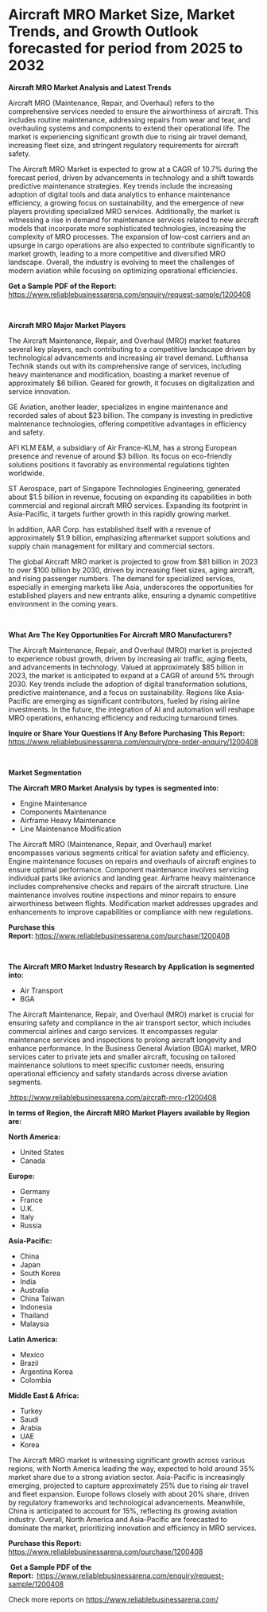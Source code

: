 <p><h1>Aircraft MRO Market Size, Market Trends, and Growth Outlook forecasted for period from 2025 to 2032</h1></p><p><strong>Aircraft MRO Market Analysis and Latest Trends</strong></p>
<p><p>Aircraft MRO (Maintenance, Repair, and Overhaul) refers to the comprehensive services needed to ensure the airworthiness of aircraft. This includes routine maintenance, addressing repairs from wear and tear, and overhauling systems and components to extend their operational life. The market is experiencing significant growth due to rising air travel demand, increasing fleet size, and stringent regulatory requirements for aircraft safety.</p><p>The Aircraft MRO Market is expected to grow at a CAGR of 10.7% during the forecast period, driven by advancements in technology and a shift towards predictive maintenance strategies. Key trends include the increasing adoption of digital tools and data analytics to enhance maintenance efficiency, a growing focus on sustainability, and the emergence of new players providing specialized MRO services. Additionally, the market is witnessing a rise in demand for maintenance services related to new aircraft models that incorporate more sophisticated technologies, increasing the complexity of MRO processes. The expansion of low-cost carriers and an upsurge in cargo operations are also expected to contribute significantly to market growth, leading to a more competitive and diversified MRO landscape. Overall, the industry is evolving to meet the challenges of modern aviation while focusing on optimizing operational efficiencies.</p></p>
<p><strong>Get a Sample PDF of the Report:&nbsp;</strong> <a href="https://www.reliablebusinessarena.com/enquiry/request-sample/1200408?utm_campaign=3166&utm_medium=2&utm_source=Github&utm_content=ia&utm_term=09032025&utm_id=aircraft-mro">https://www.reliablebusinessarena.com/enquiry/request-sample/1200408</a></p>
<p>&nbsp;</p>
<p><strong>Aircraft MRO Major Market Players</strong></p>
<p><p>The Aircraft Maintenance, Repair, and Overhaul (MRO) market features several key players, each contributing to a competitive landscape driven by technological advancements and increasing air travel demand. Lufthansa Technik stands out with its comprehensive range of services, including heavy maintenance and modification, boasting a market revenue of approximately $6 billion. Geared for growth, it focuses on digitalization and service innovation.</p><p>GE Aviation, another leader, specializes in engine maintenance and recorded sales of about $23 billion. The company is investing in predictive maintenance technologies, offering competitive advantages in efficiency and safety.</p><p>AFI KLM E&M, a subsidiary of Air France-KLM, has a strong European presence and revenue of around $3 billion. Its focus on eco-friendly solutions positions it favorably as environmental regulations tighten worldwide.</p><p>ST Aerospace, part of Singapore Technologies Engineering, generated about $1.5 billion in revenue, focusing on expanding its capabilities in both commercial and regional aircraft MRO services. Expanding its footprint in Asia-Pacific, it targets further growth in this rapidly growing market.</p><p>In addition, AAR Corp. has established itself with a revenue of approximately $1.9 billion, emphasizing aftermarket support solutions and supply chain management for military and commercial sectors.</p><p>The global Aircraft MRO market is projected to grow from $81 billion in 2023 to over $100 billion by 2030, driven by increasing fleet sizes, aging aircraft, and rising passenger numbers. The demand for specialized services, especially in emerging markets like Asia, underscores the opportunities for established players and new entrants alike, ensuring a dynamic competitive environment in the coming years.</p></p>
<p>&nbsp;</p>
<p><strong>What Are The Key Opportunities For Aircraft MRO Manufacturers?</strong></p>
<p><p>The Aircraft Maintenance, Repair, and Overhaul (MRO) market is projected to experience robust growth, driven by increasing air traffic, aging fleets, and advancements in technology. Valued at approximately $85 billion in 2023, the market is anticipated to expand at a CAGR of around 5% through 2030. Key trends include the adoption of digital transformation solutions, predictive maintenance, and a focus on sustainability. Regions like Asia-Pacific are emerging as significant contributors, fueled by rising airline investments. In the future, the integration of AI and automation will reshape MRO operations, enhancing efficiency and reducing turnaround times.</p></p>
<p><strong>Inquire or Share Your Questions If Any Before Purchasing This Report:</strong> <a href="https://www.reliablebusinessarena.com/enquiry/pre-order-enquiry/1200408?utm_campaign=3166&utm_medium=2&utm_source=Github&utm_content=ia&utm_term=09032025&utm_id=aircraft-mro">https://www.reliablebusinessarena.com/enquiry/pre-order-enquiry/1200408</a></p>
<p>&nbsp;</p>
<p><strong>Market Segmentation</strong></p>
<p><strong>The Aircraft MRO Market Analysis by types is segmented into:</strong></p>
<p><ul><li>Engine Maintenance</li><li>Components Maintenance</li><li>Airframe Heavy Maintenance</li><li>Line Maintenance Modification</li></ul></p>
<p><p>The Aircraft MRO (Maintenance, Repair, and Overhaul) market encompasses various segments critical for aviation safety and efficiency. Engine maintenance focuses on repairs and overhauls of aircraft engines to ensure optimal performance. Component maintenance involves servicing individual parts like avionics and landing gear. Airframe heavy maintenance includes comprehensive checks and repairs of the aircraft structure. Line maintenance involves routine inspections and minor repairs to ensure airworthiness between flights. Modification market addresses upgrades and enhancements to improve capabilities or compliance with new regulations.</p></p>
<p><strong>Purchase this Report:&nbsp;</strong><a href="https://www.reliablebusinessarena.com/purchase/1200408?utm_campaign=3166&utm_medium=2&utm_source=Github&utm_content=ia&utm_term=09032025&utm_id=aircraft-mro">https://www.reliablebusinessarena.com/purchase/1200408</a></p>
<p>&nbsp;</p>
<p><strong>The Aircraft MRO Market Industry Research by Application is segmented into:</strong></p>
<p><ul><li>Air Transport</li><li>BGA</li></ul></p>
<p><p>The Aircraft Maintenance, Repair, and Overhaul (MRO) market is crucial for ensuring safety and compliance in the air transport sector, which includes commercial airlines and cargo services. It encompasses regular maintenance services and inspections to prolong aircraft longevity and enhance performance. In the Business General Aviation (BGA) market, MRO services cater to private jets and smaller aircraft, focusing on tailored maintenance solutions to meet specific customer needs, ensuring operational efficiency and safety standards across diverse aviation segments.</p></p>
<p><a href="https://www.reliablebusinessarena.com/aircraft-mro-r1200408?utm_campaign=3166&utm_medium=2&utm_source=Github&utm_content=ia&utm_term=09032025&utm_id=aircraft-mro">&nbsp;https://www.reliablebusinessarena.com/aircraft-mro-r1200408</a></p>
<p><strong>In terms of Region, the Aircraft MRO Market Players available by Region are:</strong></p>
<p>
    <p> <strong> North America: </strong>
        <ul>
            <li>United States</li>
            <li>Canada</li>
        </ul>
        </p> 
    <p> <strong> Europe: </strong>
        <ul>
            <li>Germany</li>
            <li>France</li>
            <li>U.K.</li>
            <li>Italy</li>
            <li>Russia</li>
        </ul>
        </p> 
    <p> <strong> Asia-Pacific: </strong>
        <ul>
            <li>China</li>
            <li>Japan</li>
            <li>South Korea</li>
            <li>India</li>
            <li>Australia</li>
            <li>China Taiwan</li>
            <li>Indonesia</li>
            <li>Thailand</li>
            <li>Malaysia</li>
        </ul>
        </p> 
    <p> <strong> Latin America: </strong>
        <ul>
            <li>Mexico</li>
            <li>Brazil</li>
            <li>Argentina Korea</li>
            <li>Colombia</li>
        </ul>
        </p> 
    <p> <strong> Middle East & Africa: </strong>
        <ul>
            <li>Turkey</li>
            <li>Saudi</li>
            <li>Arabia</li>
            <li>UAE</li>
            <li>Korea</li>
        </ul>
    </p>
    </p>
<p><p>The Aircraft MRO market is witnessing significant growth across various regions, with North America leading the way, expected to hold around 35% market share due to a strong aviation sector. Asia-Pacific is increasingly emerging, projected to capture approximately 25% due to rising air travel and fleet expansion. Europe follows closely with about 20% share, driven by regulatory frameworks and technological advancements. Meanwhile, China is anticipated to account for 15%, reflecting its growing aviation industry. Overall, North America and Asia-Pacific are forecasted to dominate the market, prioritizing innovation and efficiency in MRO services.</p></p>
<p><strong>Purchase this Report: </strong><a href="https://www.reliablebusinessarena.com/purchase/1200408?utm_campaign=3166&utm_medium=2&utm_source=Github&utm_content=ia&utm_term=09032025&utm_id=aircraft-mro">https://www.reliablebusinessarena.com/purchase/1200408</a></p>
<p>&nbsp;<strong>Get a Sample PDF of the Report:&nbsp;&nbsp;</strong><a href="https://www.reliablebusinessarena.com/enquiry/request-sample/1200408?utm_campaign=3166&utm_medium=2&utm_source=Github&utm_content=ia&utm_term=09032025&utm_id=aircraft-mro">https://www.reliablebusinessarena.com/enquiry/request-sample/1200408</a></p>
<p><strong></strong></p>
<p>Check more reports on <a href="https://www.reliablebusinessarena.com/?utm_campaign=3166&utm_medium=2&utm_source=Github&utm_content=ia&utm_term=09032025&utm_id=aircraft-mro">https://www.reliablebusinessarena.com/</a></p>
